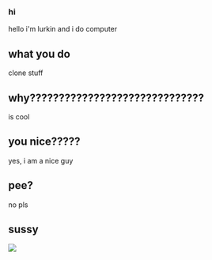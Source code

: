 ### hi
hello i'm lurkin and i do computer
## what you do
clone stuff
## why??????????????????????????????
is cool
## you nice?????
yes, i am a nice guy
## pee?
no pls
## sussy
<img src="https://cdn.discordapp.com/attachments/606640671788630026/863688144658759690/Screen_Shot_2021-07-11_at_2.38.50_AM.png">
